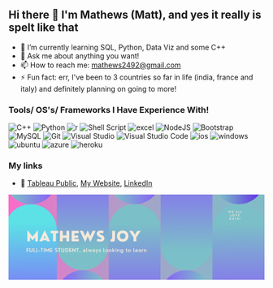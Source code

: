 ## Hi there 👋 I'm Mathews (Matt), and yes it really is spelt like that

- 🌱 I’m currently learning SQL, Python, Data Viz and some C++
- 💬 Ask me about anything you want!
- 📫 How to reach me: mathews2492@gmail.com
- ⚡ Fun fact: err, I've been to 3 countries so far in life (india, france and italy) and definitely planning on going to more!

### Tools/ OS's/ Frameworks I Have Experience With!
<img alt="C++" src="https://img.shields.io/badge/C%2B%2B-00599C?style=flat-square&logo=c%2B%2B&logoColor=white" />
<img alt="Python" src="https://img.shields.io/badge/Python-3776AB?style=flat-square&logo=python&logoColor=white" />
<img alt="r" src="https://img.shields.io/badge/R-276DC3?style=for-the-badge&logo=r&logoColor=white"/>
<img alt="Shell Script" src="https://img.shields.io/badge/Shell_Script-121011?style=flat-square&logo=gnu-bash&logoColor=white" />
<img alt="excel" src="https://img.shields.io/badge/Microsoft_Excel-217346?style=flat-square&logo=microsoft-excel&logoColor=white" />

<img alt="NodeJS" src="https://img.shields.io/badge/Node.js-339933?style=flat-square&logo=nodedotjs&logoColor=white" />
<img alt="Bootstrap" src="https://img.shields.io/badge/Bootstrap-563D7C?style=flat-square&logo=bootstrap&logoColor=white" />

<img alt="MySQL" src="https://img.shields.io/badge/MySQL-00000F?style=flat-square&logo=mysql&logoColor=white" />

<img alt="Git" src="https://img.shields.io/badge/Git-F05032?style=flat-square&logo=git&logoColor=white" />
<img alt="Visual Studio" src="https://img.shields.io/badge/Visual_Studio-5C2D91?style=flat-square&logo=visual%20studio&logoColor=white" />
<img alt="Visual Studio Code" src="https://img.shields.io/badge/Visual_Studio_Code-0078D4?style=flat-square&logo=visual%20studio%20code&logoColor=white" />

<img alt="ios" src="https://img.shields.io/badge/iOS-000000?style=flat-square&logo=ios&logoColor=white"/>
<img alt="windows" src="https://img.shields.io/badge/Windows-0078D6?style=flat-square&logo=windows&logoColor=white"/>
<img alt="ubuntu" src="https://img.shields.io/badge/Ubuntu-E95420?style=flat-square&logo=ubuntu&logoColor=white"/>

<img alt="azure" src="https://img.shields.io/badge/Microsoft_Azure-0089D6?style=flat-square&logo=microsoft-azure&logoColor=white" />
<img alt="heroku" src="https://img.shields.io/badge/Microsoft_Excel-217346?style=flat-square&logo=microsoft-excel&logoColor=white" />



### My links

- 🌟 [Tableau Public](https://public.tableau.com/app/profile/mathews.joy), [My Website](https://mathewsjoy.herokuapp.com/index), [LinkedIn](https://www.linkedin.com/in/mathews-joy/)

<img src="images/mj.png">
